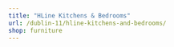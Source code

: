 ```yaml
---
title: "HLine Kitchens & Bedrooms"
url: /dublin-11/hline-kitchens-and-bedrooms/
shop: furniture
---
```

